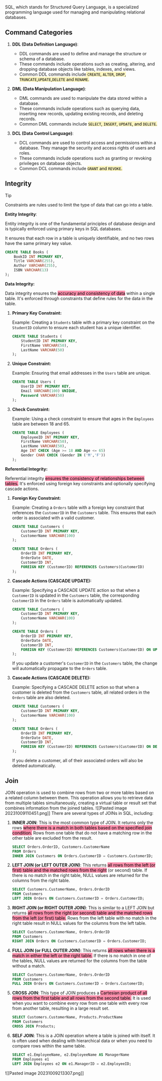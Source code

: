 SQL, which stands for Structured Query Language, is a specialized programming language used for managing and manipulating relational databases.
## Command Categories

1. **DDL (Data Definition Language)**:
    
    - DDL commands are used to define and manage the structure or schema of a database.
    - These commands include operations such as creating, altering, and dropping database objects like tables, indexes, and views.
    - Common DDL commands include<mark style="background: #FFF3A3A6;"> `CREATE`, `ALTER`, `DROP`, `TRUNCATE`,`UPDATE`,`DELETE` and `RENAME`.</mark>
2. **DML (Data Manipulation Language)**:
    
    - DML commands are used to manipulate the data stored within a database.
    - These commands include operations such as querying data, inserting new records, updating existing records, and deleting records.
    - Common DML commands include <mark style="background: #FFF3A3A6;">`SELECT`, `INSERT`, `UPDATE`, and `DELETE`.</mark>
3. **DCL (Data Control Language)**:
    
    - DCL commands are used to control access and permissions within a database. They manage the security and access rights of users and roles.
    - These commands include operations such as granting or revoking privileges on database objects.
    - Common DCL commands include <mark style="background: #FFF3A3A6;">`GRANT` and `REVOKE`.</mark>

## Integrity

> [!tip]
> Constraints are rules used to limit the type of data that can go into a table.
> 

**Entity Integrity**:

Entity integrity is one of the fundamental principles of database design and is typically enforced using primary keys in SQL databases.

It ensures that each row in a table is uniquely identifiable, and no two rows have the same primary key value.

```sql
CREATE TABLE Books (
    BookID INT PRIMARY KEY,
    Title VARCHAR(255),
    Author VARCHAR(255),
    ISBN VARCHAR(13)
);
```

**Data Integrity:**

Data integrity ensures the <mark style="background: #FF5582A6;">accuracy and consistency of data</mark> within a single table. It's enforced through constraints that define rules for the data in the table.

1. **Primary Key Constraint:**
   
   Example: Creating a `Students` table with a primary key constraint on the `StudentID` column to ensure each student has a unique identifier.

   ```sql
   CREATE TABLE Students (
       StudentID INT PRIMARY KEY,
       FirstName VARCHAR(50),
       LastName VARCHAR(50)
   );
   ```

2. **Unique Constraint:**

   Example: Ensuring that email addresses in the `Users` table are unique.

   ```sql
   CREATE TABLE Users (
       UserID INT PRIMARY KEY,
       Email VARCHAR(100) UNIQUE,
       Password VARCHAR(50)
   );
   ```

3. **Check Constraint:**

   Example: Using a check constraint to ensure that ages in the `Employees` table are between 18 and 65.

   ```sql
   CREATE TABLE Employees (
       EmployeeID INT PRIMARY KEY,
       FirstName VARCHAR(50),
       LastName VARCHAR(50),
       Age INT CHECK (Age >= 18 AND Age <= 65)
       Gender CHAR CHECK (Gender IN ('M','F'))
   );
   ```

**Referential Integrity:**

Referential integrity <mark style="background: #FF5582A6;">ensures the consistency of relationships between tables.</mark> It's enforced using foreign key constraints and optionally specifying cascade actions.

1. **Foreign Key Constraint:**

   Example: Creating a `Orders` table with a foreign key constraint that references the `CustomerID` in the `Customers` table. This ensures that each order is associated with a valid customer.

   ```sql
   CREATE TABLE Customers (
       CustomerID INT PRIMARY KEY,
       CustomerName VARCHAR(100)
   );

   CREATE TABLE Orders (
       OrderID INT PRIMARY KEY,
       OrderDate DATE,
       CustomerID INT,
       FOREIGN KEY (CustomerID) REFERENCES Customers(CustomerID)
   );
   ```

2. **Cascade Actions (CASCADE UPDATE):**

   Example: Specifying a CASCADE UPDATE action so that when a `CustomerID` is updated in the `Customers` table, the corresponding `CustomerID` in the `Orders` table is automatically updated.

   ```sql
   CREATE TABLE Customers (
       CustomerID INT PRIMARY KEY,
       CustomerName VARCHAR(100)
   );

   CREATE TABLE Orders (
       OrderID INT PRIMARY KEY,
       OrderDate DATE,
       CustomerID INT,
       FOREIGN KEY (CustomerID) REFERENCES Customers(CustomerID) ON UPDATE CASCADE
   );
   ```

   If you update a customer's `CustomerID` in the `Customers` table, the change will automatically propagate to the `Orders` table.

3. **Cascade Actions (CASCADE DELETE):**

   Example: Specifying a CASCADE DELETE action so that when a customer is deleted from the `Customers` table, all related orders in the `Orders` table are also deleted.

   ```sql
   CREATE TABLE Customers (
       CustomerID INT PRIMARY KEY,
       CustomerName VARCHAR(100)
   );

   CREATE TABLE Orders (
       OrderID INT PRIMARY KEY,
       OrderDate DATE,
       CustomerID INT,
       FOREIGN KEY (CustomerID) REFERENCES Customers(CustomerID) ON DELETE CASCADE
   );
   ```

   If you delete a customer, all of their associated orders will also be deleted automatically.


## Join

JOIN operation is used to combine rows from two or more tables based on a related column between them. This operation allows you to retrieve data from multiple tables simultaneously, creating a virtual table or result set that combines information from the joined tables. 
![[Pasted image 20231009110451.png]]
There are several types of JOINs in SQL, including:

1. **INNER JOIN**: This is the most common type of JOIN. It returns only the rows <mark style="background: #FF5582A6;">where there is a match in both tables based on the specified join condition.</mark> Rows from one table that do not have a matching row in the other table are excluded from the result.

   ```sql
   SELECT Orders.OrderID, Customers.CustomerName
   FROM Orders
   INNER JOIN Customers ON Orders.CustomerID = Customers.CustomerID;
   ```

2. **LEFT JOIN (or LEFT OUTER JOIN)**: This returns <mark style="background: #FF5582A6;">all rows from the left (or first) table and the matched rows from the right</mark> (or second) table. If there is no match in the right table, NULL values are returned for the columns from the right table.

   ```sql
   SELECT Customers.CustomerName, Orders.OrderID
   FROM Customers
   LEFT JOIN Orders ON Customers.CustomerID = Orders.CustomerID;
   ```

3. **RIGHT JOIN (or RIGHT OUTER JOIN)**: This is similar to a LEFT JOIN but returns <mark style="background: #FF5582A6;">all rows from the right (or second) table and the matched rows from the left (or first) table.</mark> Rows from the left table with no match in the right table result in NULL values for the columns from the left table.

   ```sql
   SELECT Customers.CustomerName, Orders.OrderID
   FROM Customers
   RIGHT JOIN Orders ON Customers.CustomerID = Orders.CustomerID;
   ```

4. **FULL JOIN (or FULL OUTER JOIN)**: This returns <mark style="background: #FF5582A6;">all rows when there is a match in either the left or the right table.</mark> If there is no match in one of the tables, NULL values are returned for the columns from the table without a match.

   ```sql
   SELECT Customers.CustomerName, Orders.OrderID
   FROM Customers
   FULL JOIN Orders ON Customers.CustomerID = Orders.CustomerID;
   ```

5. **CROSS JOIN**: This type of JOIN produces a <mark style="background: #FF5582A6;">Cartesian product of all rows from the first table and all rows from the second table.</mark> It is used when you want to combine every row from one table with every row from another table, resulting in a large result set.

   ```sql
   SELECT Customers.CustomerName, Products.ProductName
   FROM Customers
   CROSS JOIN Products;
   ```

6. **SELF JOIN**: This is a JOIN operation where a table is joined with itself. It is often used when dealing with hierarchical data or when you need to compare rows within the same table.

   ```sql
   SELECT e1.EmployeeName, e2.EmployeeName AS ManagerName
   FROM Employees e1
   LEFT JOIN Employees e2 ON e1.ManagerID = e2.EmployeeID;
   ```

![[Pasted image 20231009213307.png]]